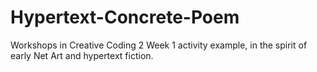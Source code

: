 # Hypertext-Concrete-Poem
Workshops in Creative Coding 2 Week 1 activity example, in the spirit of early Net Art and hypertext fiction.
